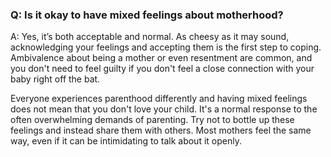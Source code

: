 ### Q: Is it okay to have mixed feelings about motherhood? 

A: Yes, it’s both acceptable and normal. As cheesy as it may sound, acknowledging your feelings and accepting them is the first step to coping. Ambivalence about being a mother or even resentment are common, and you don't need to feel guilty if you don't feel a close connection with your baby right off the bat.

Everyone experiences parenthood differently and having mixed feelings does not mean that you don't love your child. It's a normal response to the often overwhelming demands of parenting. Try not to bottle up these feelings and instead share them with others. Most mothers feel the same way, even if it can be intimidating to talk about it openly.

